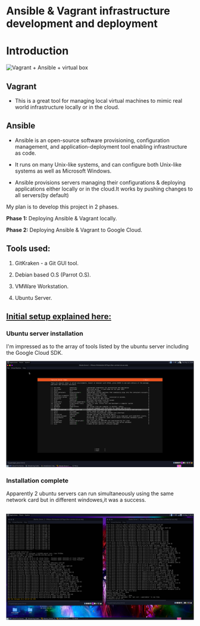 # Ansible & Vagrant infrastructure development and deployment


# Introduction

![Vagrant + Ansible + virtual box](https://github.com/House-Of-Research/Ansible-Vagrant-local-infrastructure-development-and-deployment/blob/main/Images%20%26%20gifs/Vagrant-Ansible3.png)

## Vagrant 

- This is a great tool for managing local virtual machines to mimic real world infrastructure locally or in the cloud.

## Ansible

- Ansible is an open-source software provisioning, configuration management, and application-deployment tool enabling infrastructure as code.

- It runs on many Unix-like systems, and can configure both Unix-like systems as well as Microsoft Windows.

- Ansible provisions servers managing their configurations & deploying applications either locally or in the cloud.It works by pushing changes
  to all servers(by default)


My plan is to develop this project in 2 phases.

**Phase 1:** Deploying Ansible & Vagrant locally.

**Phase 2:** Deploying Ansible & Vagrant to Google Cloud.

## Tools used:

1. GitKraken - a Git GUI tool.

2. Debian based O.S (Parrot O.S).

3. VMWare Workstation.

4. Ubuntu Server.

## [Initial setup explained here:](https://github.com/Andrews-Projects/Ansible-Vagrant-infrastructure-development-and-deployment/blob/main/Initial-setup.md)

### Ubuntu server installation

I'm impressed as to the array of tools listed by the ubuntu server including the Google Cloud SDK.

![List of tools](https://github.com/Andrews-Projects/Ansible-Vagrant-infrastructure-development-and-deployment/blob/main/Images%20%26%20gifs/tools.png)

### Installation complete

Apparently 2 ubuntu servers can run simultaneously using the same network card but in different windowes,it was a success.

## ![The 2 servers](https://github.com/Andrews-Projects/Ansible-Vagrant-infrastructure-development-and-deployment/blob/main/Images%20%26%20gifs/ubuntu_servers.png)
